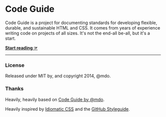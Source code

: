 # Code Guide

Code Guide is a project for documenting standards for developing flexible, durable, and sustainable HTML and CSS. It comes from years of experience writing code on projects of all sizes. It's not the end-all be-all, but it's a start.

**[Start reading ☞](http://payscale.github.io/code-guide)**

---

### License

Released under MIT by, and copyright 2014, @mdo.

### Thanks
Heavily, heavily based on [Code Guide by @mdo](http://mdo.github.io/code-guide).

Heavily inspired by [Idiomatic CSS](https://github.com/necolas/idiomatic-css) and the [GitHub Styleguide](http://github.com/styleguide).
